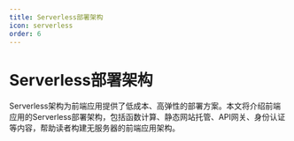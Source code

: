 ```yaml
---
title: Serverless部署架构
icon: serverless
order: 6
---
```


# Serverless部署架构

Serverless架构为前端应用提供了低成本、高弹性的部署方案。本文将介绍前端应用的Serverless部署架构，包括函数计算、静态网站托管、API网关、身份认证等内容，帮助读者构建无服务器的前端应用架构。

